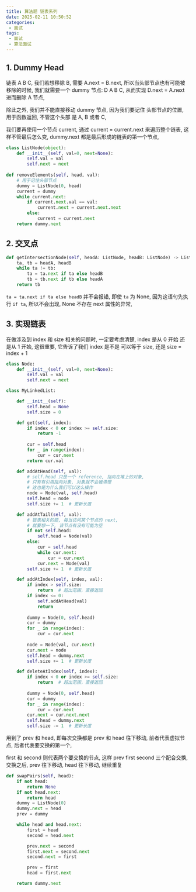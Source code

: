 ```yaml
---
title: 算法题 链表系列
date: 2025-02-11 10:50:52
categories:
 - 面试
tags:
 - 面试
 - 算法面试
---
```


## 1. Dummy Head

链表 A B C, 我们若想移除 B, 需要 A.next = B.next, 所以当头部节点也有可能被移除的时候, 我们就需要一个 dummy 节点: D A B C, 从而实现 D.next = A.next 进而删除 A 节点,

除此之外, 我们并不能直接移动 dummy 节点, 因为我们要记住 头部节点的位置, 用于函数返回, 不管这个头部 是 A, B 或者 C,

我们要再使用一个节点 current, 通过 current = current.next 来遍历整个链表, 这样不管最后怎么变, dummy.next 都是最后形成的链表的第一个节点, 

```python
class ListNode(object):
    def __init__(self, val=0, next=None):
        self.val = val
        self.next = next
        
def removeElements(self, head, val):
    # 用于记住头部节点
    dummy = ListNode(0, head)
    current = dummy
    while current.next:
        if current.next.val == val:
            current.next = current.next.next
        else:
            current = current.next
    return dummy.next
```

## 2. 交叉点

```python
def getIntersectionNode(self, headA: ListNode, headB: ListNode) -> ListNode:
    ta, tb = headA, headB
    while ta != tb:
        ta = ta.next if ta else headB
        tb = tb.next if tb else headA
    return tb
```

`ta = ta.next if ta else headB` 并不会报错, 即使 `ta` 为 None, 因为这语句先执行 `if ta`, 所以不会出现, None 不存在 next 属性的异常, 

## 3. 实现链表

在做涉及到 index 和 size 相关的问题时, 一定要考虑清楚,  index 是从 0 开始 还是从 1 开始, 这很重要, 它告诉了我们 index 是不是 可以等于 size, 还是 size = index + 1

```python
class Node:
    def __init__(self, val=0, next=None):
        self.val = val
        self.next = next

class MyLinkedList:

    def __init__(self):
        self.head = None
        self.size = 0

    def get(self, index):
        if index < 0 or index >= self.size:
            return -1
        
        cur = self.head
        for _ in range(index):
            cur = cur.next
        return cur.val

    def addAtHead(self, val):
        # self.head 只是一个 reference, 指向在堆上的对象, 
        # 只有有引用指向对象, 对象就不会被清理
        # 这也是为什么我们可以这么操作
        node = Node(val, self.head)
        self.head = node
        self.size += 1  # 更新长度

    def addAtTail(self, val):
        # 链表相关的题, 每当访问某个节点的 next, 
        # 就要想一下, 该节点有没有可能为空
        if not self.head:
            self.head = Node(val)
        else:
            cur = self.head
            while cur.next:
                cur = cur.next
            cur.next = Node(val)
        self.size += 1  # 更新长度

    def addAtIndex(self, index, val):
        if index > self.size:
            return  # 超出范围，直接返回
        if index <= 0:
            self.addAtHead(val)
            return
        
        dummy = Node(0, self.head)
        cur = dummy
        for _ in range(index):
            cur = cur.next
        
        node = Node(val, cur.next)
        cur.next = node
        self.head = dummy.next
        self.size += 1  # 更新长度

    def deleteAtIndex(self, index):
        if index < 0 or index >= self.size:
            return  # 超出范围，直接返回
        
        dummy = Node(0, self.head)
        cur = dummy
        for _ in range(index):
            cur = cur.next
        cur.next = cur.next.next
        self.head = dummy.next
        self.size -= 1  # 更新长度
```

用到了 prev 和 head, 即每次交换都是 prev 和 head 往下移动, 前者代表虚拟节点, 后者代表要交换的第一个, 

first 和 second 则代表两个要交换的节点, 这样 prev first second 三个配合交换, 交换之后, prev 往下移动, head 往下移动, 继续重复 

```python
def swapPairs(self, head):
    if not head:
        return None
    if not head.next:
        return head
    dummy = ListNode(0)
    dummy.next = head
    prev = dummy

    while head and head.next:
        first = head
        second = head.next

        prev.next = second
        first.next = second.next
        second.next = first

        prev = first
        head = first.next

    return dummy.next
```

